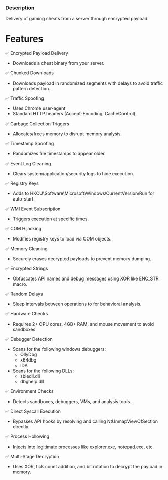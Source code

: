 ### Description
Delivery of gaming cheats from a server through encrypted payload.
# Features

✅ Encrypted Payload Delivery 
- Downloads a cheat binary from your server.

✅ Chunked Downloads 
- Downloads payload in randomized segments with delays to avoid traffic pattern detection.

✅ Traffic Spoofing 
- Uses Chrome user-agent
- Standard HTTP headers (Accept-Encoding, CacheControl).

✅ Garbage Collection Triggers 
- Allocates/frees memory to disrupt memory analysis.

✅ Timestamp Spoofing 
- Randomizes file timestamps to appear older.

✅ Event Log Cleaning 
- Clears system/application/security logs to hide execution.

✅ Registry Keys 
- Adds to HKCU\Software\Microsoft\Windows\CurrentVersion\Run for auto-start.

✅ WMI Event Subscription 
- Triggers execution at specific times.

✅ COM Hijacking 
- Modifies registry keys to load via COM objects.

✅ Memory Cleaning 
- Securely erases decrypted payloads to prevent memory dumping.

✅ Encrypted Strings 
- Obfuscates API names and debug messages using XOR like ENC_STR macro.

✅ Random Delays 
- Sleep intervals between operations to for behavioral analysis.

✅ Hardware Checks 
- Requires 2+ CPU cores, 4GB+ RAM, and mouse movement to avoid sandboxes.

✅ Debugger Detection 
- Scans for the following windows debuggers:
  - OllyDbg
  - x64dbg
  - IDA
- Scans for the following DLLs:
  - sbiedll.dll
  - dbghelp.dll

✅ Environment Checks 
- Detects sandboxes, debuggers, VMs, and analysis tools.

✅ Direct Syscall Execution 
- Bypasses API hooks by resolving and calling NtUnmapViewOfSection directly.

✅ Process Hollowing 
- Injects into legitimate processes like explorer.exe, notepad.exe, etc.

✅ Multi-Stage Decryption 
- Uses XOR, tick count addition, and bit rotation to decrypt the payload in memory.
